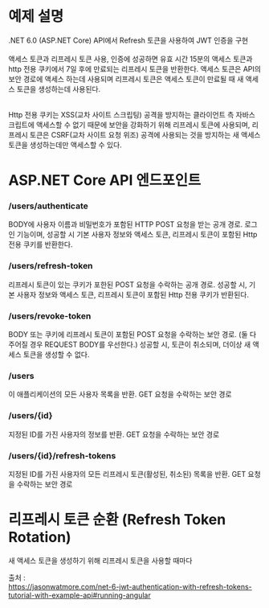 # 예제 설명
.NET 6.0 (ASP.NET Core) API에서 Refresh 토큰을 사용하여 JWT 인증을 구현 <br/><br/>
액세스 토큰과 리프레시 토큰 사용, 인증에 성공하면 유효 시간 15분의 액세스 토큰과 http 전용 쿠키에서 7일 후에 만료되는 
리프레시 토큰을 반환한다. 액세스 토큰은 API의 보안 경로에 액세스 하는데 사용되며 리프레시 토큰은 액세스 토큰이 만료될 때
새 액세스 토큰을 생성하는데 사용된다. <br/><br/>

Http 전용 쿠키는 XSS(교차 사이트 스크립팅) 공격을 방지하는 클라이언트 측 자바스크립트에 액세스할 수 없기 때문에
보안을 강화하기 위해 리프레시 토큰에 사용되며, 리프레시 토큰은 CSRF(교차 사이트 요청 위조) 공격에 사용되는 것을 방지하는 
새 액세스 토큰을 생성하는데만 액세스할 수 있다.

# ASP.NET Core API 엔드포인트
### /users/authenticate
BODY에 사용자 이름과 비밀번호가 포함된 HTTP POST 요청을 받는 공개 경로.
로그인 기능이며, 성공할 시 기본 사용자 정보와 액세스 토큰, 리프레시 토큰이 포함된 Http 전용 쿠키를 반환한다.

### /users/refresh-token
리프레시 토큰이 있는 쿠키가 포한된 POST 요청을 수락하는 공개 경로.
성공할 시, 기본 사용자 정보와 액세스 토큰, 리프레시 토큰이 포함된 Http 전용 쿠키가 반환된다.

### /users/revoke-token
BODY 또는 쿠키에 리프레시 토큰이 포함된 POST 요청을 수락하는 보안 경로. (둘 다 주어질 경우 REQUEST BODY를 우선한다.)
성공할 시, 토큰이 취소되며, 더이상 새 액세스 토큰을 생성할 수 없다.

### /users
이 애플리케이션의 모든 사용자 목록을 반환.
GET 요청을 수락하는 보안 경로

### /users/{id}
지정된 ID를 가진 사용자의 정보를 반환.
GET 요청을 수락하는 보안 경로

### /users/{id}/refresh-tokens
지정된 ID를 가진 사용자의 모든 리프레시 토큰(활성된, 취소된) 목록을 반환.
GET 요청을 수락하는 보안 경로

# 리프레시 토큰 순환 (Refresh Token Rotation)
새 액세스 토큰을 생성하기 위해 리프레시 토큰을 사용할 때마다 


출처 : <br/>
https://jasonwatmore.com/net-6-jwt-authentication-with-refresh-tokens-tutorial-with-example-api#running-angular <br/>
